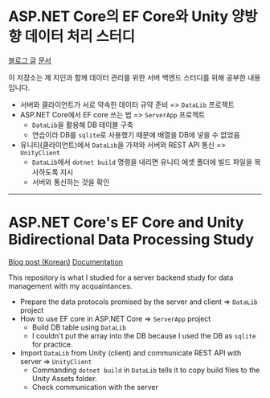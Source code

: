 # ASP.NET Core의 EF Core와 Unity 양방향 데이터 처리 스터디

[블로그 글][blog-ko] [문서][doc]

이 저장소는 제 지인과 함께 데이터 관리를 위한 서버 백엔드 스터디를 위해 공부한 내용입니다.

- 서버와 클라이언트가 서로 약속한 데이터 규약 준비 => `DataLib` 프로젝트
- ASP.NET Core에서 EF core 쓰는 법 => `ServerApp` 프로젝트
  - `DataLib`을 활용해 DB 테이블 구축
  - 연습이라 DB를 `sqlite`로 사용했기 때문에 배열을 DB에 넣을 수 없었음
- 유니티(클라이언트)에서 `DataLib`을 가져와 서버와 REST API 통신 => `UnityClient`
  - `DataLib`에서 `dotnet build` 명령을 내리면 유니티 에셋 폴더에 빌드 파일을 복사하도록 지시
  - 서버와 통신하는 것을 확인

---

# ASP.NET Core's EF Core and Unity Bidirectional Data Processing Study

[Blog post (Korean)][blog-ko] [Documentation][doc]

This repository is what I studied for a server backend study for data management with my acquaintances.

- Prepare the data protocols promised by the server and client => `DataLib` project
- How to use EF core in ASP.NET Core => `ServerApp` project
   - Build DB table using `DataLib`
   - I couldn't put the array into the DB because I used the DB as `sqlite` for practice.
- Import `DataLib` from Unity (client) and communicate REST API with server => `UnityClient`
   - Commanding `dotnet build` in `DataLib` tells it to copy build files to the Unity Assets folder.
   - Check communication with the server

[blog-ko]: https://blog.naver.com/hd3306/223020370206
[doc]: https://creta5164.github.io/aspnetcore-unity-share-model-study